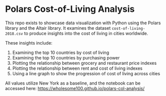 # Polars Cost-of-Living Analysis

This repo exists to showcase data visualization with Python using the Polars library and the Altair library.
It examines the dataset `cost-of-living-2018.csv` to produce insights into the cost of living in cities worldwide.

These insights include:
1. Examining the top 10 countries by cost of living
2. Examining the top 10 countries by purchasing power
3. Plotting the relationship between grocery and restaurant price indexes
4. Plotting the relationship between rent and cost of living indexes
5. Using a line graph to show the progression of cost of living across cities

All values utilize New York as a baseline, and the notebook can be accessed here: https://wholesome100.github.io/polars-col-analysis/
